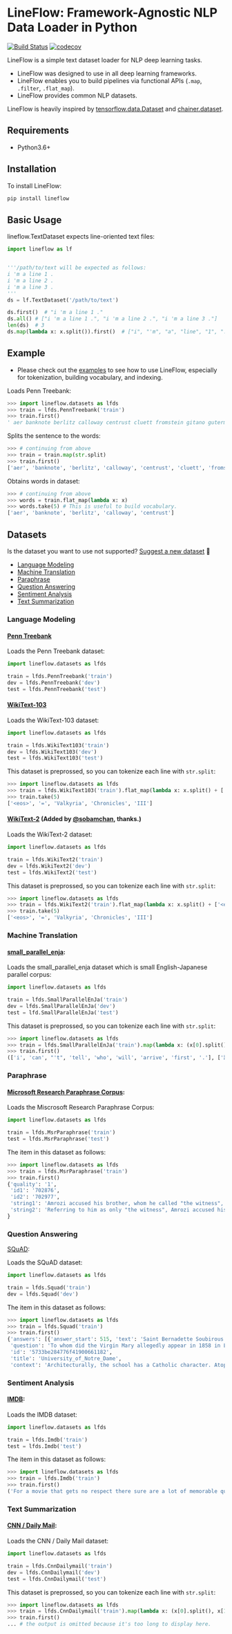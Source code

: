 # LineFlow: Framework-Agnostic NLP Data Loader in Python
[![Build Status](https://img.shields.io/travis/tofunlp/lineflow/master.svg?logo=travis)](https://travis-ci.org/tofunlp/lineflow)
[![codecov](https://codecov.io/gh/tofunlp/lineflow/branch/master/graph/badge.svg)](https://codecov.io/gh/tofunlp/lineflow)

LineFlow is a simple text dataset loader for NLP deep learning tasks.

- LineFlow was designed to use in all deep learning frameworks.
- LineFlow enables you to build pipelines via functional APIs (`.map`, `.filter`, `.flat_map`).
- LineFlow provides common NLP datasets.

LineFlow is heavily inspired by [tensorflow.data.Dataset](https://www.tensorflow.org/api_docs/python/tf/data/Dataset) and [chainer.dataset](https://docs.chainer.org/en/stable/reference/datasets.html).

## Requirements

- Python3.6+

## Installation

To install LineFlow:

```sh
pip install lineflow
```

## Basic Usage

lineflow.TextDataset expects line-oriented text files:

```py
import lineflow as lf


'''/path/to/text will be expected as follows:
i 'm a line 1 .
i 'm a line 2 .
i 'm a line 3 .
'''
ds = lf.TextDataset('/path/to/text')

ds.first()  # "i 'm a line 1 ."
ds.all() # ["i 'm a line 1 .", "i 'm a line 2 .", "i 'm a line 3 ."]
len(ds)  # 3
ds.map(lambda x: x.split()).first()  # ["i", "'m", "a", "line", "1", "."]
```

## Example

- Please check out the [examples](https://github.com/yasufumy/lineflow/tree/master/examples) to see how to use LineFlow, especially for tokenization, building vocabulary, and indexing.

Loads Penn Treebank:

```py
>>> import lineflow.datasets as lfds
>>> train = lfds.PennTreebank('train')
>>> train.first()
' aer banknote berlitz calloway centrust cluett fromstein gitano guterman hydro-quebec ipo kia memotec mlx nahb punts rake regatta rubens sim snack-food ssangyong swapo wachter '
```

Splits the sentence to the words:

```py
>>> # continuing from above
>>> train = train.map(str.split)
>>> train.first()
['aer', 'banknote', 'berlitz', 'calloway', 'centrust', 'cluett', 'fromstein', 'gitano', 'guterman', 'hydro-quebec', 'ipo', 'kia', 'memotec', 'mlx', 'nahb', 'punts', 'rake', 'regatta', 'rubens', 'sim', 'snack-food', 'ssangyong', 'swapo', 'wachter']
```

Obtains words in dataset:

```py
>>> # continuing from above
>>> words = train.flat_map(lambda x: x)
>>> words.take(5) # This is useful to build vocabulary.
['aer', 'banknote', 'berlitz', 'calloway', 'centrust']
```

## Datasets

Is the dataset you want to use not supported? [Suggest a new dataset](https://github.com/tofunlp/lineflow/issues/new?template=dataset.md&title=Add+support+for+<dataset>) :tada:

- [Language Modeling](#language-modeling)
- [Machine Translation](#machine-translation)
- [Paraphrase](#paraphrase)
- [Question Answering](#question-answering)
- [Sentiment Analysis](#sentiment-analysis)
- [Text Summarization](#text-summarization)

### Language Modeling


#### [Penn Treebank](https://catalog.ldc.upenn.edu/docs/LDC95T7/cl93.html)

Loads the Penn Treebank dataset:

```py
import lineflow.datasets as lfds

train = lfds.PennTreebank('train')
dev = lfds.PennTreebank('dev')
test = lfds.PennTreebank('test')
```
#### [WikiText-103](https://blog.einstein.ai/the-wikitext-long-term-dependency-language-modeling-dataset/)

Loads the WikiText-103 dataset:

```py
import lineflow.datasets as lfds

train = lfds.WikiText103('train')
dev = lfds.WikiText103('dev')
test = lfds.WikiText103('test')
```

This dataset is preprossed, so you can tokenize each line with `str.split`:

```py
>>> import lineflow.datasets as lfds
>>> train = lfds.WikiText103('train').flat_map(lambda x: x.split() + ['<eos>'])
>>> train.take(5)
['<eos>', '=', 'Valkyria', 'Chronicles', 'III']
```

#### [WikiText-2](https://blog.einstein.ai/the-wikitext-long-term-dependency-language-modeling-dataset/) (Added by [@sobamchan](https://github.com/sobamchan), thanks.)

Loads the WikiText-2 dataset:

```py
import lineflow.datasets as lfds

train = lfds.WikiText2('train')
dev = lfds.WikiText2('dev')
test = lfds.WikiText2('test')
```

This dataset is preprossed, so you can tokenize each line with `str.split`:

```py
>>> import lineflow.datasets as lfds
>>> train = lfds.WikiText2('train').flat_map(lambda x: x.split() + ['<eos>'])
>>> train.take(5)
['<eos>', '=', 'Valkyria', 'Chronicles', 'III']
```

### Machine Translation

#### [small_parallel_enja](https://github.com/odashi/small_parallel_enja):

Loads the small_parallel_enja dataset which is small English-Japanese parallel corpus:

```py
import lineflow.datasets as lfds

train = lfds.SmallParallelEnJa('train')
dev = lfds.SmallParallelEnJa('dev')
test = lfd.SmallParallelEnJa('test')
```

This dataset is preprossed, so you can tokenize each line with `str.split`:

```py
>>> import lineflow.datasets as lfds
>>> train = lfds.SmallParallelEnJa('train').map(lambda x: (x[0].split(), x[1].split()))
>>> train.first()
(['i', 'can', "'t", 'tell', 'who', 'will', 'arrive', 'first', '.'], ['誰', 'が', '一番', 'に', '着', 'く', 'か', '私', 'に', 'は', '分か', 'り', 'ま', 'せ', 'ん', '。']
```

### Paraphrase

#### [Microsoft Research Paraphrase Corpus](https://www.microsoft.com/en-us/download/details.aspx?id=52398):

Loads the Miscrosoft Research Paraphrase Corpus:

```py
import lineflow.datasets as lfds

train = lfds.MsrParaphrase('train')
test = lfds.MsrParaphrase('test')
```

The item in this dataset as follows:

```py
>>> import lineflow.datasets as lfds
>>> train = lfds.MsrParaphrase('train')
>>> train.first()
{'quality': '1',
 'id1': '702876',
 'id2': '702977',
 'string1': 'Amrozi accused his brother, whom he called "the witness", of deliberately distorting his evidence.',
 'string2': 'Referring to him as only "the witness", Amrozi accused his brother of deliberately distorting his evidence.'
}
```

### Question Answering

[SQuAD](https://rajpurkar.github.io/SQuAD-explorer/):

Loads the SQuAD dataset:

```py
import lineflow.datasets as lfds

train = lfds.Squad('train')
dev = lfds.Squad('dev')
```

The item in this dataset as follows:

```py
>>> import lineflow.datasets as lfds
>>> train = lfds.Squad('train')
>>> train.first()
{'answers': [{'answer_start': 515, 'text': 'Saint Bernadette Soubirous'}],
 'question': 'To whom did the Virgin Mary allegedly appear in 1858 in Lourdes France?',
 'id': '5733be284776f41900661182',
 'title': 'University_of_Notre_Dame',
 'context': 'Architecturally, the school has a Catholic character. Atop the Main Building\'s gold dome is a golden statue of the Virgin Mary. Immediately in front of the Main Building and facing it, is a copper statue of Christ with arms upraised with the legend "Venite Ad Me Omnes". Next to the Main Building is the Basilica of the Sacred Heart. Immediately behind the basilica is the Grotto, a Marian place of prayer and reflection. It is a replica of the grotto at Lourdes, France where the Virgin Mary reputedly appeared to Saint Bernadette Soubirous in 1858. At the end of the main drive (and in a direct line that connects through 3 statues and the Gold Dome), is a simple, modern stone statue of Mary.'}
```

### Sentiment Analysis

#### [IMDB](http://ai.stanford.edu/~amaas/data/sentiment/):

Loads the IMDB dataset:

```py
import lineflow.datasets as lfds

train = lfds.Imdb('train')
test = lfds.Imdb('test')
```

The item in this dataset as follows:

```py
>>> import lineflow.datasets as lfds
>>> train = lfds.Imdb('train')
>>> train.first()
('For a movie that gets no respect there sure are a lot of memorable quotes listed for this gem. Imagine a movie where Joe Piscopo is actually funny! Maureen Stapleton is a scene stealer. The Moroni character is an absolute scream. Watch for Alan "The Skipper" Hale jr. as a police Sgt.', 0)
```

### Text Summarization

#### [CNN / Daily Mail](https://github.com/harvardnlp/sent-summary):

Loads the CNN / Daily Mail dataset:

```py
import lineflow.datasets as lfds

train = lfds.CnnDailymail('train')
dev = lfds.CnnDailymail('dev')
test = lfds.CnnDailymail('test')
```

This dataset is preprossed, so you can tokenize each line with `str.split`:

```py
>>> import lineflow.datasets as lfds
>>> train = lfds.CnnDailymail('train').map(lambda x: (x[0].split(), x[1].split()))
>>> train.first()
... # the output is omitted because it's too long to display here.
```
